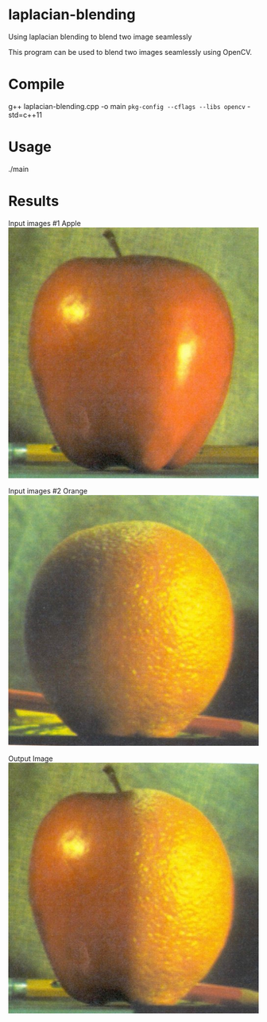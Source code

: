 # laplacian-blending
Using laplacian blending to blend two image seamlessly     

This program can be used to blend two images seamlessly using OpenCV. 

# Compile
g++ laplacian-blending.cpp -o main `pkg-config --cflags --libs opencv` -std=c++11

# Usage 
./main

# Results
 Input images #1 Apple    
 ![alt text](https://raw.githubusercontent.com/2vin/laplacian-blending/master/results/apple.jpg)   
 
  Input images #2 Orange    
 ![alt text](https://raw.githubusercontent.com/2vin/laplacian-blending/master/results/orange.jpg)   
 
  Output Image    
 ![alt text](https://raw.githubusercontent.com/2vin/laplacian-blending/master/results/blended.jpg)   
 
